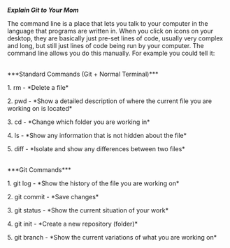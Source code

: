 ***Explain Git to Your Mom***

<p> The command line is a place that lets you talk to your computer in the language that programs are written in. When you click on icons on your desktop, they are basically just pre-set lines of code, usually very complex and long, but still just lines of code being run by your computer. The command line allows you do this manually. For example you could tell it: </p>
<br>
 ***Standard Commands (Git + Normal Terminal)***
<br>
<p> 1. rm - *Delete a file* </p>
<p> 2. pwd - *Show a detailed description of where the current file you are working on is located*</p>
<p> 3. cd  - *Change which folder you are working in*</p>
<p> 4. ls - *Show any information that is not hidden about the file* </p>
<p> 5. diff - *Isolate and show any differences between two files* </p>
<br>
***Git Commands***
<br>
<p> 1. git log - *Show the history of the file you are working on* </p>
<p> 2. git commit - *Save changes* </p>
<p> 3. git status - *Show the current situation of your work*</p>
<p> 4. git init - *Create a new repository (folder)* </p>
<p> 5. git branch - *Show the current variations of what you are working on* </p>
